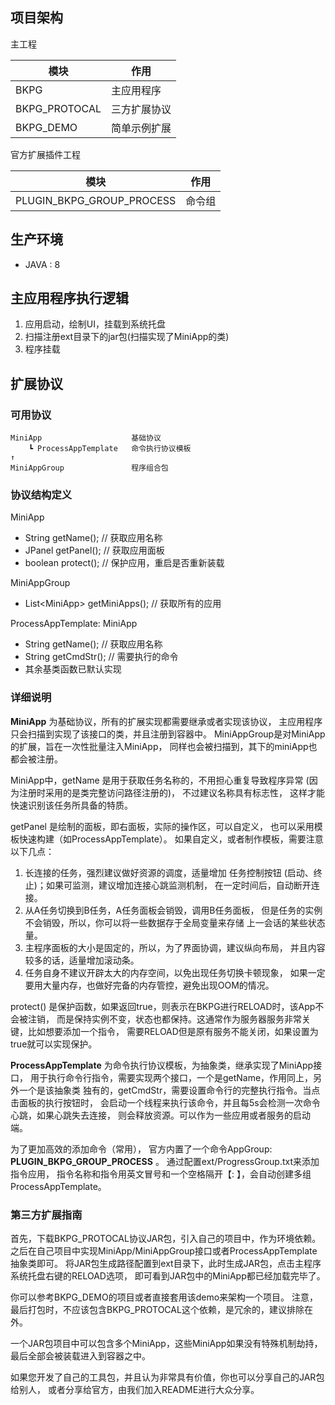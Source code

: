 
## 项目架构

主工程

模块 | 作用
--- | ---
BKPG | 主应用程序
BKPG_PROTOCAL | 三方扩展协议
BKPG_DEMO | 简单示例扩展

官方扩展插件工程

模块 | 作用
--- | ---
PLUGIN_BKPG_GROUP_PROCESS | 命令组


## 生产环境

- JAVA : 8

## 主应用程序执行逻辑

1. 应用启动，绘制UI，挂载到系统托盘
2. 扫描注册ext目录下的jar包(扫描实现了MiniApp的类)
3. 程序挂载

## 扩展协议

### 可用协议

```text
MiniApp                    基础协议
    ┗ ProcessAppTemplate   命令执行协议模板
↑    
MiniAppGroup               程序组合包
```

### 协议结构定义

MiniApp
   - String getName();  // 获取应用名称
   - JPanel getPanel(); // 获取应用面板
   - boolean protect(); // 保护应用，重启是否重新装载

MiniAppGroup
   - List\<MiniApp> getMiniApps(); // 获取所有的应用

ProcessAppTemplate: MiniApp
   - String getName();   // 获取应用名称
   - String getCmdStr(); // 需要执行的命令
   - 其余基类函数已默认实现


### 详细说明

**MiniApp** 为基础协议，所有的扩展实现都需要继承或者实现该协议，
主应用程序只会扫描到实现了该接口的类，并且注册到容器中。
MiniAppGroup是对MiniApp的扩展，旨在一次性批量注入MiniApp，
同样也会被扫描到，其下的miniApp也都会被注册。

MiniApp中，getName 是用于获取任务名称的，不用担心重复导致程序异常
(因为注册时采用的是类完整访问路径注册的)， 不过建议名称具有标志性，
这样才能快速识别该任务所具备的特质。

getPanel 是绘制的面板，即右面板，实际的操作区，可以自定义，
也可以采用模板快速构建（如ProcessAppTemplate）。
如果自定义，或者制作模板，需要注意以下几点：

1. 长连接的任务，强烈建议做好资源的调度，适量增加 任务控制按钮
   (启动、终止)；如果可监测，建议增加连接心跳监测机制，
   在一定时间后，自动断开连接。
2. 从A任务切换到B任务，A任务面板会销毁，调用B任务面板，
   但是任务的实例不会销毁，所以，你可以将一些数据存于全局变量来存储
   上一会话的某些状态量。
3. 主程序面板的大小是固定的，所以，为了界面协调，建议纵向布局，
   并且内容较多的话，适量增加滚动条。
4. 任务自身不建议开辟太大的内存空间，以免出现任务切换卡顿现象，
   如果一定要用大量内存，也做好完备的内存管控，避免出现OOM的情况。

protect() 是保护函数，如果返回true，则表示在BKPG进行RELOAD时，该App不会被注销，
而是保持实例不变，状态也都保持。这通常作为服务器服务非常关键，比如想要添加一个指令，
需要RELOAD但是原有服务不能关闭，如果设置为true就可以实现保护。

**ProcessAppTemplate** 为命令执行协议模板，为抽象类，继承实现了MiniApp接口，
用于执行命令行指令，需要实现两个接口，一个是getName，作用同上，另外一个是该抽象类
独有的，getCmdStr，需要设置命令行的完整执行指令。当点击面板的执行按钮时，
会启动一个线程来执行该命令，并且每5s会检测一次命令心跳，如果心跳失去连接，
则会释放资源。可以作为一些应用或者服务的启动端。


为了更加高效的添加命令（常用），
官方内置了一个命令AppGroup: **PLUGIN_BKPG_GROUP_PROCESS** 。
通过配置ext/ProgressGroup.txt来添加指令应用，
指令名称和指令用英文冒号和一个空格隔开【: 】，会自动创建多组ProcessAppTemplate。



### 第三方扩展指南
首先，下载BKPG_PROTOCAL协议JAR包，引入自己的项目中，作为环境依赖。
之后在自己项目中实现MiniApp/MiniAppGroup接口或者ProcessAppTemplate抽象类即可。
将JAR包生成路径配置到ext目录下，此时生成JAR包，点击主程序系统托盘右键的RELOAD选项，
即可看到JAR包中的MiniApp都已经加载完毕了。

你可以参考BKPG_DEMO的项目或者直接套用该demo来架构一个项目。
注意，最后打包时，不应该包含BKPG_PROTOCAL这个依赖，是冗余的，建议排除在外。

一个JAR包项目中可以包含多个MiniApp，这些MiniApp如果没有特殊机制劫持，
最后全部会被装载进入到容器之中。

如果您开发了自己的工具包，并且认为非常具有价值，你也可以分享自己的JAR包给别人，
或者分享给官方，由我们加入README进行大众分享。





